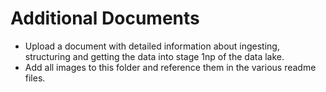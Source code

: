 # Additional Documents

- Upload a document with detailed information about ingesting, structuring and getting the data into stage 1np of the data lake.
- Add all images to this folder and reference them in the various readme files.
